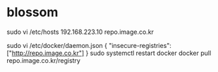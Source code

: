 # blossom

sudo vi /etc/hosts
192.168.223.10 repo.image.co.kr

sudo vi /etc/docker/daemon.json
{
    "insecure-registries": ["http://repo.image.co.kr"]
}
sudo systemctl restart docker
docker pull repo.image.co.kr/registry